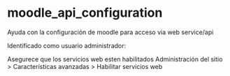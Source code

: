 # moodle_api_configuration
Ayuda con la configuración de moodle para acceso via web service/api


Identificado como usuario administrador: 

Asegurece que los servicios web esten habilitados
Administración del sitio > Características avanzadas > Habilitar servicios web
